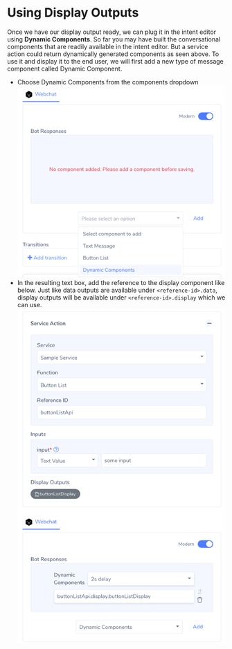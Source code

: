 # Using Display Outputs

Once we have our display output ready, we can plug it in the intent editor using **Dynamic Components**. So far you may have built the conversational components that are readily available in the intent editor. But a service action could return dynamically generated components as seen above. To use it and display it to the end user, we will first add a new type of message component called Dynamic Component.

- Choose Dynamic Components from the components dropdown
![dynamic component dropdown](images/dynamic_component_dropdown.png)
- In the resulting text box, add the reference to the display component like below. Just like data outputs are available under `<reference-id>.data`, display outputs will be available under `<reference-id>.display` which we can use. 
![dynamic component](images/dynamic_component.png)
